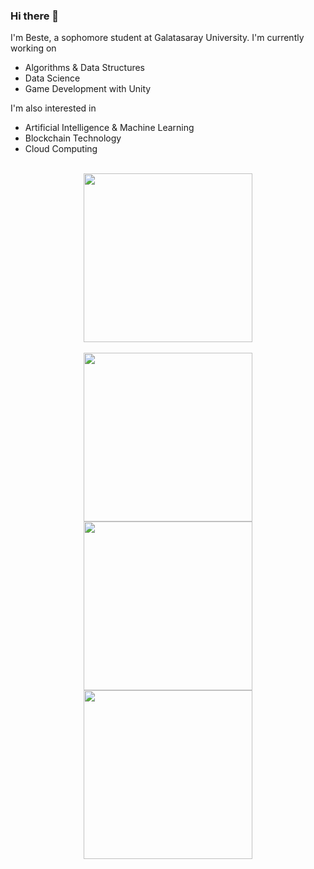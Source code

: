 ### Hi there 👋

<!--
**bestesengul/bestesengul** is a ✨ _special_ ✨ repository because its `README.md` (this file) appears on your GitHub profile.

Here are some ideas to get you started:

- 🔭 I’m currently working on ...
- 🌱 I’m currently learning ...
- 👯 I’m looking to collaborate on ...
- 🤔 I’m looking for help with ...
- 💬 Ask me about ...
- 📫 How to reach me: ...
- 😄 Pronouns: ...
- ⚡ Fun fact: ...
-->

I'm Beste, a sophomore student at Galatasaray University. I'm currently working on
  - Algorithms & Data Structures
  - Data Science
  - Game Development with Unity

I'm also interested in
  - Artificial Intelligence & Machine Learning
  - Blockchain Technology
  - Cloud Computing
  
<br>

<div align="center">
  <a href="https://github.com/bestesengul">
    <img src="https://github-readme-stats.vercel.app/api/top-langs/?username=bestesengul&layout=compact&theme=aura" width="270"/>
  </a>

</div>

<br>

<div align="center">
    <a href="https://github.com/bestesengul/House Price Prediction Project">
    <img src="https://github-readme-stats.vercel.app/api/pin/?username=bestesengul&repo=Freshman_Year_Project_House_Price_Prediction&layout=compact&theme=aura" width="270"/>
  </a>
  <a href="https://github.com/bestesengul/Algorithme-Blowfish">
    <img src="https://github-readme-stats.vercel.app/api/pin/?username=bestesengul&repo=Algorithme-Blowfish&layout=compact&theme=aura" width="270"/>
  </a>
  <a href="https://github.com/bestesengul/Otizm-Project">
    <img src="https://github-readme-stats.vercel.app/api/pin/?username=bestesengul&repo=Otizm-Project&layout=compact&theme=aura" width="270"/>
  </a>
</div>
